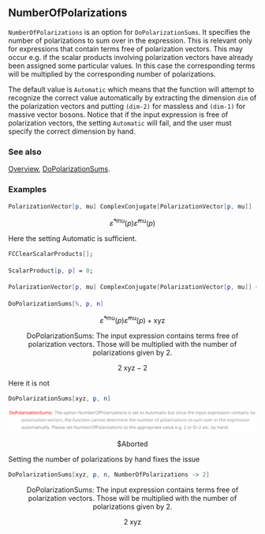 ## NumberOfPolarizations

`NumberOfPolarizations` is an option for `DoPolarizationSums`. It specifies the number of polarizations to sum over in the expression.
This is relevant only for expressions that contain terms free of polarization vectors. This may occur e.g. if the scalar products involving
polarization vectors have already been assigned some particular values. In this case the corresponding terms will be multiplied by the
corresponding number of polarizations.

The default value is `Automatic` which means that the function will attempt to recognize the correct value automatically by
extracting the dimension `dim` of the polarization vectors and putting `(dim-2)` for massless and `(dim-1)` for massive vector bosons.
Notice that if the input expression is free of polarization vectors, the setting `Automatic` will fail, and the user must specify the correct
dimension by hand.

### See also

[Overview](Extra/FeynCalc.md), [DoPolarizationSums](DoPolarizationSums.md).

### Examples

```mathematica
PolarizationVector[p, mu] ComplexConjugate[PolarizationVector[p, mu]]
```

$$\bar{\varepsilon }^{*\text{mu}}(p) \bar{\varepsilon }^{\text{mu}}(p)$$

Here the setting Automatic is sufficient.

```mathematica
FCClearScalarProducts[]; 
 
ScalarProduct[p, p] = 0; 
 
PolarizationVector[p, mu] ComplexConjugate[PolarizationVector[p, mu]] + xyz 
 
DoPolarizationSums[%, p, n]
```

$$\bar{\varepsilon }^{*\text{mu}}(p) \bar{\varepsilon }^{\text{mu}}(p)+\text{xyz}$$

$$\text{DoPolarizationSums: The input expression contains terms free of polarization vectors. Those will be multiplied with the number of polarizations given by }2.$$

$$2 \;\text{xyz}-2$$

Here it is not

```mathematica
DoPolarizationSums[xyz, p, n]
```

![0ctuipjuoiffd](img/0ctuipjuoiffd.svg)

$$\text{\$Aborted}$$

Setting the number of polarizations by hand fixes the issue

```mathematica
DoPolarizationSums[xyz, p, n, NumberOfPolarizations -> 2]
```

$$\text{DoPolarizationSums: The input expression contains terms free of polarization vectors. Those will be multiplied with the number of polarizations given by }2.$$

$$2 \;\text{xyz}$$